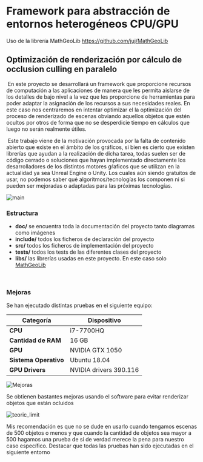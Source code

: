 # Framework para abstracción de entornos heterogéneos CPU/GPU

Uso de la librería MathGeoLib https://github.com/juj/MathGeoLib

## Optimización de renderización por cálculo de occlusion culling en paralelo



​		En este proyecto se desarrollará un framework que proporcione recursos de computación a las aplicaciones de manera que les permita aislarse de los detalles de bajo nivel a la vez que les proporcione de herramientas para poder adaptar la asignación de los recursos a sus necesidades reales. En este caso nos centraremos en intentar optimizar el la optimización del proceso de renderizado de escenas obviando aquellos objetos que estén ocultos por otros de forma que no se desperdicie tiempo en cálculos que luego no serán realmente útiles.

​		Este trabajo viene de la motivación provocada por la falta de contenido abierto que existe en el ámbito de los gráficos, si bien es cierto que existen librerías que ayudan a la realización de dicha tarea, todas suelen ser de código cerrado o soluciones que hayan implementado directamente los desarrolladores de los distintos motores gŕaficos que se utilizan en la actualidad ya sea Unreal Engine o Unity. Los cuales aún siendo gratuitos de usar, no podemos saber qué algoritmos/tecnologías los componen ni si pueden ser mejoradas o adaptadas para las próximas tecnologías. 

![main](https://raw.githubusercontent.com/jcpulido97/TFG/master/doc/img/screenshot.png?token=AFM4SFGQLZNL2OPI63JE7AC5CCQRA)

### Estructura

- **doc/** se encuentra toda la documentación del proyecto tanto diagramas como imágenes
- **include/** todos los ficheros de declaración del proyecto
- **src/** todos los ficheros de implementación del proyecto
- **tests/** todos los tests de las diferentes clases del proyecto
- **libs/** las librerías usadas en este proyecto. En este caso solo [MathGeoLib](https://github.com/juj/MathGeoLib)

​	

### Mejoras
Se han ejecutado distintas pruebas en el siguiente equipo:

| Categoría             | Dispositivo            |
| --------------------- | ---------------------- |
| **CPU**               | i7-7700HQ              |
| **Cantidad de RAM**   | 16 GB                  |
| **GPU**               | NVIDIA GTX 1050        |
| **Sistema Operativo** | Ubuntu 18.04           |
| **GPU Drivers**       | NVIDIA drivers 390.116 |

![Mejoras](https://raw.github.com/jcpulido97/TFG/master/doc/img/prune_benchmark.svg?sanitize=true)

Se obtienen bastantes mejoras usando el software para evitar renderizar objetos que están ocluidos

![teoric_limit](https://raw.github.com/jcpulido97/TFG/master/doc/img/teoric_limit.svg?sanitize=true)

Mis recomendación es que no se dude en usarlo cuando tengamos escenas de 500 objetos o menos y que cuando la cantidad de objetos sea mayor a 500 hagamos una prueba de si de verdad merece la pena para nuestro caso específico. Destacar que todas las pruebas han sido ejecutadas en el siguiente entorno

